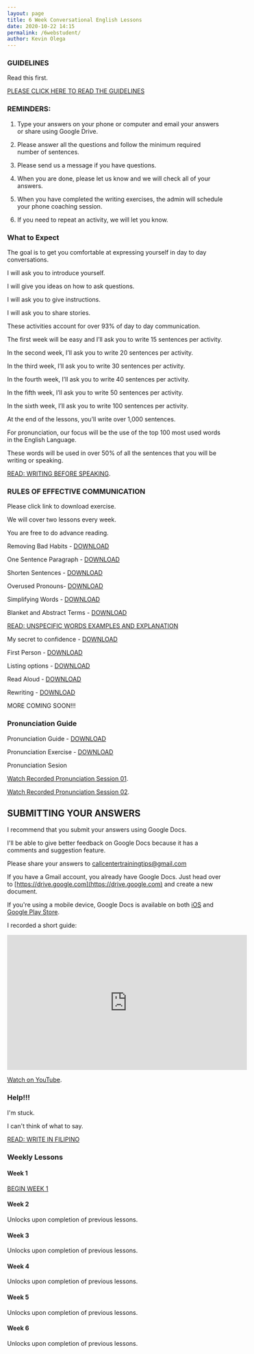 ```yaml
--- 
layout: page
title: 6 Week Conversational English Lessons
date: 2020-10-22 14:15
permalink: /6webstudent/ 
author: Kevin Olega 
--- 
```

### GUIDELINES

Read this first.

[PLEASE CLICK HERE TO READ THE GUIDELINES](https://callcentertrainingtips.com/6webguide)

### REMINDERS:

1. Type your answers on your phone or computer and email your answers or share using Google Drive.

2. Please answer all the questions and follow the minimum required number of sentences.

3. Please send us a message if you have questions.

4. When you are done, please let us know and we will check all of your answers.

5. When you have completed the writing exercises, the admin will schedule your phone coaching session.

6. If you need to repeat an activity, we will let you know.

### What to Expect

The goal is to get you comfortable at expressing yourself in day to day conversations.

I will ask you to introduce yourself.

I will give you ideas on how to ask questions.

I will ask you to give instructions.

I will ask you to share stories.

These activities account for over 93% of day to day communication.

The first week will be easy and I’ll ask you to write 15 sentences per activity.

In the second week, I’ll ask you to write 20 sentences per activity.

In the third week, I’ll ask you to write 30 sentences per activity.

In the fourth week, I’ll ask you to write 40 sentences per activity.

In the fifth week, I’ll ask you to write 50 sentences per activity.

In the sixth week, I’ll ask you to write 100 sentences per activity.

At the end of the lessons, you’ll write over 1,000 sentences.

For pronunciation, our focus will be the use of the top 100 most used words in the English Language.

These words will be used in over 50% of all the sentences that you will be writing or speaking.

[READ: WRITING BEFORE SPEAKING](https://drive.google.com/file/d/1pOn2YAtoBk5xtdly-KDHGnzBrx2f_ZAr/view?usp=sharing).

### RULES OF EFFECTIVE COMMUNICATION

Please click link to download exercise.

We will cover two lessons every week.

You are free to do advance reading.

Removing Bad Habits - [DOWNLOAD](https://drive.google.com/file/d/1w8Z_cfbO3U_RHjsYw5Mpu4Y7tMRnW4q2/view?usp=sharing)

One Sentence Paragraph - [DOWNLOAD](https://drive.google.com/file/d/1dfNBxg9T17yKpS8CO4RB_4A9LlISxIuZ/view?usp=sharing)

Shorten Sentences - [DOWNLOAD](https://drive.google.com/file/d/1ACz08BLtYML_BSQ6tiNP0ECr8Gm38820/view?usp=sharing)

Overused Pronouns- [DOWNLOAD](https://drive.google.com/file/d/1cFWKbH6TpJXOpk52bjg9pl8YPcQ-u1Af/view?usp=sharing)

Simplifying Words - [DOWNLOAD](https://docs.google.com/document/d/1bOLOtZpwWOpEmtAq8B8fFxihewwB5rqVP0Eu9R7NMv4/edit?usp=sharing)

Blanket and Abstract Terms - [DOWNLOAD](https://drive.google.com/file/d/1Ki_TAVvz0DCoSAStBG8nujax7HybfS3w/view?usp=sharing)

[READ: UNSPECIFIC WORDS EXAMPLES AND EXPLANATION](https://callcentertrainingtips.com/specific-samples/)

My secret to confidence - [DOWNLOAD](https://callcentertrainingtips.com/confident/)

First Person - [DOWNLOAD](https://drive.google.com/file/d/1XR0xioNOvTCuW3iyVOCpCR4bTAXezYRB/view?usp=sharing)

Listing options - [DOWNLOAD](https://drive.google.com/file/d/1AGB_xqVvqe7BJvNmSwmwQ2iczkjOGSBP/view?usp=sharing)

Read Aloud - [DOWNLOAD](https://drive.google.com/file/d/19Qv1J5KBjcX1X2TxeQaBkcsM7KcEtBTU/view?usp=sharing)

Rewriting - [DOWNLOAD](https://drive.google.com/file/d/1VIsl4-XbYrYeJBGWgEx3RM4LF1KTh79n/view?usp=sharing)

MORE COMING SOON!!!

### Pronunciation Guide

Pronunciation Guide - [DOWNLOAD](https://drive.google.com/file/d/150XzfiT9zqdtOFrOs3LibsOZYoOas-4d/view?usp=sharing)

Pronunciation Exercise - [DOWNLOAD](https://drive.google.com/file/d/1UE0H2P4qB69wpbJJa57ErCIbxAZHZie4/view?usp=sharing)

Pronunciation Sesion

[Watch Recorded Pronunciation Session 01](https://youtu.be/j2r-JNolL5w).

[Watch Recorded Pronunciation Session 02](https://youtu.be/fezqHqAwKqY).

## SUBMITTING YOUR ANSWERS

I recommend that you submit your answers using Google Docs.

I'll be able to give better feedback on Google Docs because it has a comments and suggestion feature.

Please share your answers to callcentertrainingtips@gmail.com

If you have a Gmail account, you already have Google Docs. Just head over to [https://drive.google.com](https://drive.google.com) and create a new document.

If you're using a mobile device, Google Docs is available on both [iOS](https://apps.apple.com/us/app/google-docs-sync-edit-share/id842842640) and [Google Play Store](https://play.google.com/store/apps/details?id=com.google.android.apps.docs.editors.docs&hl=en&gl=US).

I recorded a short guide:

<iframe width="560" height="315" src="https://www.youtube.com/embed/1OSLCxKX11U" frameborder="0" allow="accelerometer; autoplay; clipboard-write; encrypted-media; gyroscope; picture-in-picture" allowfullscreen></iframe>

[Watch on YouTube](https://youtu.be/1OSLCxKX11U).

### Help!!!

I'm stuck. 

I can't think of what to say.

[READ: WRITE IN FILIPINO](https://drive.google.com/file/d/117PCpIl0PBJVGHSkKuraTfDrV9vwFQSS/view?usp=sharing)


### Weekly Lessons

#### Week 1

<a href="https://callcentertrainingtips.com/6webw1-hatch/" class="button focus">BEGIN WEEK 1</a>

#### Week 2

Unlocks upon completion of previous lessons.

#### Week 3

Unlocks upon completion of previous lessons.

#### Week 4

Unlocks upon completion of previous lessons.

#### Week 5

Unlocks upon completion of previous lessons.

#### Week 6

Unlocks upon completion of previous lessons.


